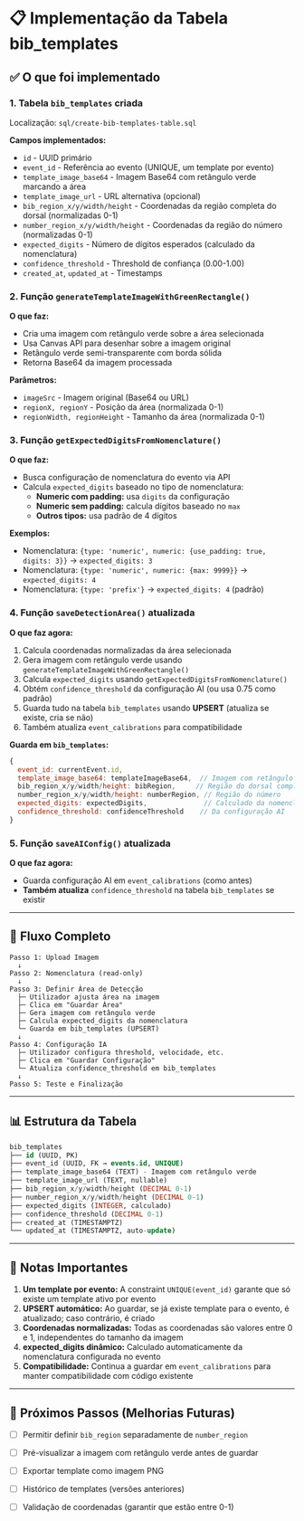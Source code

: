 # 📋 Implementação da Tabela bib_templates

## ✅ O que foi implementado

### **1. Tabela `bib_templates` criada**

Localização: `sql/create-bib-templates-table.sql`

**Campos implementados:**
- `id` - UUID primário
- `event_id` - Referência ao evento (UNIQUE, um template por evento)
- `template_image_base64` - Imagem Base64 com retângulo verde marcando a área
- `template_image_url` - URL alternativa (opcional)
- `bib_region_x/y/width/height` - Coordenadas da região completa do dorsal (normalizadas 0-1)
- `number_region_x/y/width/height` - Coordenadas da região do número (normalizadas 0-1)
- `expected_digits` - Número de dígitos esperados (calculado da nomenclatura)
- `confidence_threshold` - Threshold de confiança (0.00-1.00)
- `created_at`, `updated_at` - Timestamps

### **2. Função `generateTemplateImageWithGreenRectangle()`**

**O que faz:**
- Cria uma imagem com retângulo verde sobre a área selecionada
- Usa Canvas API para desenhar sobre a imagem original
- Retângulo verde semi-transparente com borda sólida
- Retorna Base64 da imagem processada

**Parâmetros:**
- `imageSrc` - Imagem original (Base64 ou URL)
- `regionX, regionY` - Posição da área (normalizada 0-1)
- `regionWidth, regionHeight` - Tamanho da área (normalizada 0-1)

### **3. Função `getExpectedDigitsFromNomenclature()`**

**O que faz:**
- Busca configuração de nomenclatura do evento via API
- Calcula `expected_digits` baseado no tipo de nomenclatura:
  - **Numeric com padding:** usa `digits` da configuração
  - **Numeric sem padding:** calcula dígitos baseado no `max`
  - **Outros tipos:** usa padrão de 4 dígitos

**Exemplos:**
- Nomenclatura: `{type: 'numeric', numeric: {use_padding: true, digits: 3}}` → `expected_digits: 3`
- Nomenclatura: `{type: 'numeric', numeric: {max: 9999}}` → `expected_digits: 4`
- Nomenclatura: `{type: 'prefix'}` → `expected_digits: 4` (padrão)

### **4. Função `saveDetectionArea()` atualizada**

**O que faz agora:**
1. Calcula coordenadas normalizadas da área selecionada
2. Gera imagem com retângulo verde usando `generateTemplateImageWithGreenRectangle()`
3. Calcula `expected_digits` usando `getExpectedDigitsFromNomenclature()`
4. Obtém `confidence_threshold` da configuração AI (ou usa 0.75 como padrão)
5. Guarda tudo na tabela `bib_templates` usando **UPSERT** (atualiza se existe, cria se não)
6. Também atualiza `event_calibrations` para compatibilidade

**Guarda em `bib_templates`:**
```javascript
{
  event_id: currentEvent.id,
  template_image_base64: templateImageBase64,  // Imagem com retângulo verde
  bib_region_x/y/width/height: bibRegion,     // Região do dorsal completo
  number_region_x/y/width/height: numberRegion, // Região do número
  expected_digits: expectedDigits,              // Calculado da nomenclatura
  confidence_threshold: confidenceThreshold    // Da configuração AI
}
```

### **5. Função `saveAIConfig()` atualizada**

**O que faz agora:**
- Guarda configuração AI em `event_calibrations` (como antes)
- **Também atualiza** `confidence_threshold` na tabela `bib_templates` se existir

---

## 🔄 Fluxo Completo

```
Passo 1: Upload Imagem
  ↓
Passo 2: Nomenclatura (read-only)
  ↓
Passo 3: Definir Área de Detecção
  ├─ Utilizador ajusta área na imagem
  ├─ Clica em "Guardar Área"
  ├─ Gera imagem com retângulo verde
  ├─ Calcula expected_digits da nomenclatura
  └─ Guarda em bib_templates (UPSERT)
  ↓
Passo 4: Configuração IA
  ├─ Utilizador configura threshold, velocidade, etc.
  ├─ Clica em "Guardar Configuração"
  └─ Atualiza confidence_threshold em bib_templates
  ↓
Passo 5: Teste e Finalização
```

---

## 📊 Estrutura da Tabela

```sql
bib_templates
├── id (UUID, PK)
├── event_id (UUID, FK → events.id, UNIQUE)
├── template_image_base64 (TEXT) - Imagem com retângulo verde
├── template_image_url (TEXT, nullable)
├── bib_region_x/y/width/height (DECIMAL 0-1)
├── number_region_x/y/width/height (DECIMAL 0-1)
├── expected_digits (INTEGER, calculado)
├── confidence_threshold (DECIMAL 0-1)
├── created_at (TIMESTAMPTZ)
└── updated_at (TIMESTAMPTZ, auto-update)
```

---

## 🎯 Notas Importantes

1. **Um template por evento:** A constraint `UNIQUE(event_id)` garante que só existe um template ativo por evento
2. **UPSERT automático:** Ao guardar, se já existe template para o evento, é atualizado; caso contrário, é criado
3. **Coordenadas normalizadas:** Todas as coordenadas são valores entre 0 e 1, independentes do tamanho da imagem
4. **expected_digits dinâmico:** Calculado automaticamente da nomenclatura configurada no evento
5. **Compatibilidade:** Continua a guardar em `event_calibrations` para manter compatibilidade com código existente

---

## 🚀 Próximos Passos (Melhorias Futuras)

- [ ] Permitir definir `bib_region` separadamente de `number_region`
- [ ] Pré-visualizar a imagem com retângulo verde antes de guardar
- [ ] Exportar template como imagem PNG
- [ ] Histórico de templates (versões anteriores)
- [ ] Validação de coordenadas (garantir que estão entre 0-1)

